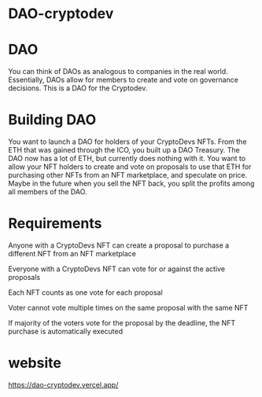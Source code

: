# DAO-cryptodev

# DAO 

You can think of DAOs as analogous to companies in the real world. Essentially, DAOs allow for members to create and vote on governance decisions. 
This is a DAO for the Cryptodev.

# Building DAO

You want to launch a DAO for holders of your CryptoDevs NFTs. From the ETH that was gained through the ICO, you built up a DAO Treasury. The DAO now has a lot of ETH, but currently does nothing with it.
You want to allow your NFT holders to create and vote on proposals to use that ETH for purchasing other NFTs from an NFT marketplace, and speculate on price. Maybe in the future when you sell the NFT back, you split the profits among all members of the DAO.

# Requirements

Anyone with a CryptoDevs NFT can create a proposal to purchase a different NFT from an NFT marketplace

Everyone with a CryptoDevs NFT can vote for or against the active proposals

Each NFT counts as one vote for each proposal

Voter cannot vote multiple times on the same proposal with the same NFT

If majority of the voters vote for the proposal by the deadline, the NFT purchase is automatically executed

# website

https://dao-cryptodev.vercel.app/
